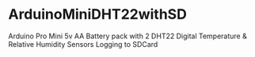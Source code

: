 # ArduinoMiniDHT22withSD
Arduino Pro Mini 5v AA Battery pack with 2 DHT22 Digital Temperature &amp; Relative Humidity Sensors Logging to SDCard
